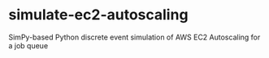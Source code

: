 simulate-ec2-autoscaling
========================

SimPy-based Python discrete event simulation of AWS EC2 Autoscaling for a job queue